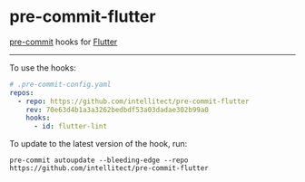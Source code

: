 # pre-commit-flutter

[pre-commit](https://pre-commit.com/) hooks for [Flutter](https://flutter.dev/)

---

To use the hooks:
```yaml
# .pre-commit-config.yaml
repos:
  - repo: https://github.com/intellitect/pre-commit-flutter
    rev: 70e63d4b1a3a3262bedbdf53a03dadae302b99a0
    hooks:
      - id: flutter-lint
```

To update to the latest version of the hook, run:
```shell
pre-commit autoupdate --bleeding-edge --repo https://github.com/intellitect/pre-commit-flutter
```
